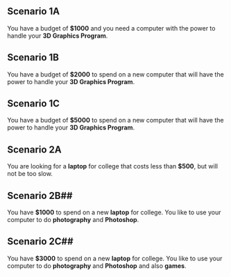 ## Scenario 1A ##

You have a budget of **$1000** and you need a computer with the power to handle your **3D Graphics Program**.




## Scenario 1B ##

You have a budget of **$2000** to spend on a new computer that will have the power to handle your **3D Graphics Program**.




## Scenario 1C ##

You have a budget of **$5000** to spend on a new computer that will have the power to handle your **3D Graphics Program**.




## Scenario 2A ##

You are looking for a **laptop** for college that costs less than **$500**, but will not be too slow.



## Scenario 2B##

You have **$1000** to spend on a new **laptop** for college.  You like to use your computer to do **photography** and **Photoshop**.



## Scenario 2C##

You have **$3000** to spend on a new **laptop** for college.  You like to use your computer to do **photography** and **Photoshop** and also **games**.